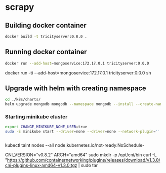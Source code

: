 # scrapy

## Building docker container

```bash 
docker build -t tricityserver:0.0.0 .

```


## Running docker container

```bash  
docker run --add-host=mongoservice:172.17.0.1 tricityserver:0.0.0 

```

docker run -ti --add-host=mongoservice:172.17.0.1 tricityserver:0.0.0 sh 


## Upgrade with helm with creating namespace

```bash
cd ./k8s/charts/
helm upgrade mongodb mongodb --namespace mongodb --install --create-namespace
```
### Starting minikube cluster

```bash
export CHANGE_MINIKUBE_NONE_USER=true
sudo -E minikube start --driver=none --driver=none --network-plugin='' --cni=''



```
kubectl taint nodes --all node.kubernetes.io/not-ready:NoSchedule-

CNI_VERSION="v0.8.2"
ARCH="amd64"
sudo mkdir -p /opt/cni/bin
curl -L "https://github.com/containernetworking/plugins/releases/download/v1.3.0/cni-plugins-linux-amd64-v1.3.0.tgz | sudo tar
